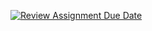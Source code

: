 [![Review Assignment Due Date](https://classroom.github.com/assets/deadline-readme-button-22041afd0340ce965d47ae6ef1cefeee28c7c493a6346c4f15d667ab976d596c.svg)](https://classroom.github.com/a/yfSNuVM-)

<!-- 
![](_ideating/progress_screenshots/19dec-100point_lights-shinyUntitled.png)

TODO: at some point maybe implement statistics from GL_ARB_pipeline_statistics_query
Also maybe wrap malloc with error checking since I never check for null pointer after malloc cuz fork that

Current progress:
Loading GLTF scenes, working PBR metallic roughness and emissives. Gamma correcting only color textures: Using `GL_SRGB8_ALPHA8` for sRGB to linear conversion when loading base_color_texture emissive_texture. Linear to sRGB conversion of final vertex output color done in shader.

![](_ideating/progress_screenshots/22dec-lostworlds-test2.PNG)


Correct alpha blending. Currently only sorting drawcalls by model matrix which doesn't work for gltf files that batch seperate objects into one primitive like the sun temple blender export.
![](_ideating/progress_screenshots/22dec-blendtest.PNG)

TODO: Need Order Independent Transparency instead of current sorting method. The trees below are in the same draw call so order draw calls doesn't solve the artefact below.
![](_ideating/progress_screenshots/22dec-seperate-transparent-pass-but-still-needs-sorting.PNG)


Early november stuff screenshots....
![](_ideating/progress_screenshots/13nov-added-ambient-0.PNG)

Emissive textures shown working here:
![](_ideating/progress_screenshots/13nov-helmet-pbr.PNG)

Vertex normals:
![](_ideating/progress_screenshots/9nov2024-gltf_with_normals.PNG)


![](_ideating/progress_screenshots/11nov-basecolor-texture-not-properly-working-initially.PNG) -->
